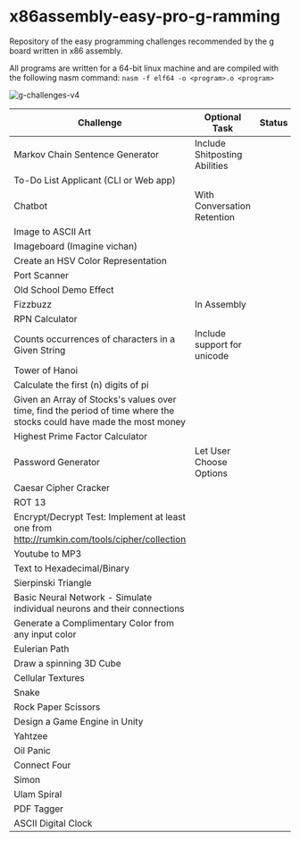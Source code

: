 # x86assembly-easy-pro-g-ramming
Repository of the easy programming challenges recommended by the g board written in x86 assembly.

All programs are written for a 64-bit linux machine and are compiled with the following nasm command:
`nasm -f elf64 -o <program>.o <program>`

![g-challenges-v4](https://wiki.installgentoo.com/images/c/c8/V4.png)

Challenge | Optional Task | Status
---------------|---------|-----------
Markov Chain Sentence Generator | Include Shitposting Abilities|
To-Do List Applicant (CLI or Web app) | |
Chatbot | With Conversation Retention |
Image to ASCII Art | |
Imageboard (Imagine vichan) | |
Create an HSV Color Representation | |
Port Scanner | |
Old School Demo Effect | |
Fizzbuzz | In Assembly |
RPN Calculator | |
Counts occurrences of characters in a Given String| Include support for unicode | 
Tower of Hanoi | |
Calculate the first (n) digits of pi | |
Given an Array of Stocks's values over time, find the period of time where the stocks could have made the most money | |
Highest Prime Factor Calculator | |
Password Generator | Let User Choose Options | 
Caesar Cipher Cracker | |
ROT 13 | |
Encrypt/Decrypt Test: Implement at least one from http://rumkin.com/tools/cipher/collection | |
Youtube to MP3 | |
Text to Hexadecimal/Binary | |
Sierpinski Triangle | |
Basic Neural Network - Simulate individual neurons and their connections | |
Generate a Complimentary Color from any input color | |
Eulerian Path | |
Draw a spinning 3D Cube | |
Cellular Textures | |
Snake | |
Rock Paper Scissors | |
Design a Game Engine in Unity | |
Yahtzee | |
Oil Panic | |
Connect Four | |
Simon | |
Ulam Spiral | |
PDF Tagger | |
ASCII Digital Clock | |
